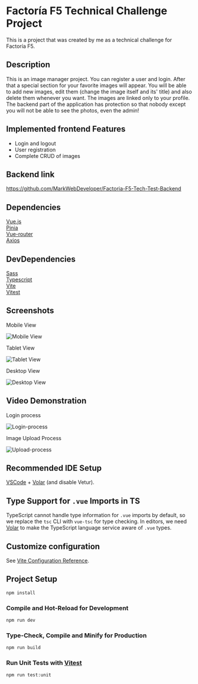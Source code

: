 # Factoría F5 Technical Challenge Project

This is a project that was created by me as a technical challenge for Factoría F5.

## Description

This is an image manager project. You can register a user and login. After that a special section for your favorite images will appear. You will be able to add new images, edit them (change the image itself and its' title) and also delete them whenever you want. The images are linked only to your profile. The backend part of the application has protection so that nobody except you will not be able to see the photos, even the admin!

## Implemented frontend Features

- Login and logout
- User registration
- Complete CRUD of images

## Backend link

https://github.com/MarkWebDeveloper/Factoria-F5-Tech-Test-Backend

## Dependencies
[Vue.js](https://vuejs.org/) <br/>
[Pinia](https://pinia.vuejs.org/) <br/>
[Vue-router](https://router.vuejs.org/) <br/>
[Axios](https://axios-http.com/docs/intro)

## DevDependencies
[Sass](https://sass-lang.com/) <br/>
[Typescript](https://www.typescriptlang.org/) <br/>
[Vite](https://vitejs.dev/) <br/>
[Vitest](https://vitest.dev/)

## Screenshots

Mobile View <br/>

![Mobile View](public/images/screenshots/image-manager-mobile-view.jpg)

Tablet View <br/>

![Tablet View](public/images/screenshots/image-manager-tablet-view.jpg)

Desktop View <br/>

![Desktop View](public/images/screenshots/image-manager-desktop-view.jpg)

## Video Demonstration

Login process <br/>

![Login-process](public/images/gifs/login-gif.gif)

Image Upload Process <br/>

![Upload-process](public/images/gifs/post-gif.gif)


## Recommended IDE Setup

[VSCode](https://code.visualstudio.com/) + [Volar](https://marketplace.visualstudio.com/items?itemName=Vue.volar) (and disable Vetur).

## Type Support for `.vue` Imports in TS

TypeScript cannot handle type information for `.vue` imports by default, so we replace the `tsc` CLI with `vue-tsc` for type checking. In editors, we need [Volar](https://marketplace.visualstudio.com/items?itemName=Vue.volar) to make the TypeScript language service aware of `.vue` types.

## Customize configuration

See [Vite Configuration Reference](https://vitejs.dev/config/).

## Project Setup

```sh
npm install
```

### Compile and Hot-Reload for Development

```sh
npm run dev
```

### Type-Check, Compile and Minify for Production

```sh
npm run build
```

### Run Unit Tests with [Vitest](https://vitest.dev/)

```sh
npm run test:unit
```
